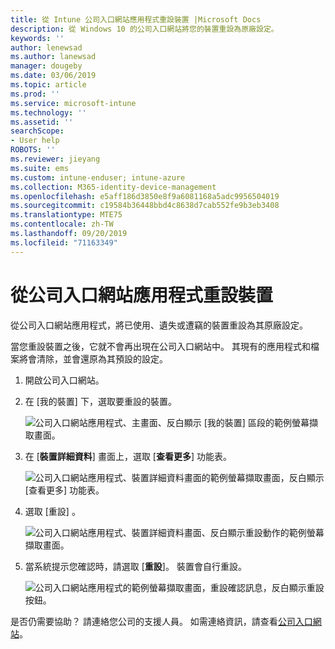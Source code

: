 ```yaml
---
title: 從 Intune 公司入口網站應用程式重設裝置 |Microsoft Docs
description: 從 Windows 10 的公司入口網站將您的裝置重設為原廠設定。
keywords: ''
author: lenewsad
ms.author: lanewsad
manager: dougeby
ms.date: 03/06/2019
ms.topic: article
ms.prod: ''
ms.service: microsoft-intune
ms.technology: ''
ms.assetid: ''
searchScope:
- User help
ROBOTS: ''
ms.reviewer: jieyang
ms.suite: ems
ms.custom: intune-enduser; intune-azure
ms.collection: M365-identity-device-management
ms.openlocfilehash: e5aff186d3850e8f9a6081168a5adc9956504019
ms.sourcegitcommit: c19584b36448bbd4c8638d7cab552fe9b3eb3408
ms.translationtype: MTE75
ms.contentlocale: zh-TW
ms.lasthandoff: 09/20/2019
ms.locfileid: "71163349"
---
```

# <a name="reset-device-from-the-company-portal-app"></a>從公司入口網站應用程式重設裝置  

從公司入口網站應用程式，將已使用、遺失或遭竊的裝置重設為其原廠設定。  

當您重設裝置之後，它就不會再出現在公司入口網站中。 其現有的應用程式和檔案將會清除，並會還原為其預設的設定。  


1. 開啟公司入口網站。  
2. 在 [我的裝置]  下，選取要重設的裝置。   

    ![公司入口網站應用程式、主畫面、反白顯示 [我的裝置] 區段的範例螢幕擷取畫面。](./media/1802-cp-app-windows-home.png)  

3. 在 [**裝置詳細資料**] 畫面上，選取 [**查看更多**] 功能表。  

    ![公司入口網站應用程式、裝置詳細資料畫面的範例螢幕擷取畫面，反白顯示 [查看更多] 功能表。](./media/1802-cp-app-windows-device-details.png)  

4. 選取 [重設]  。  

     ![公司入口網站應用程式、裝置詳細資料畫面、反白顯示重設動作的範例螢幕擷取畫面。 ](./media/1802-cp-app-windows-device-details-reset.png)  

5. 當系統提示您確認時，請選取 [**重設**]。 裝置會自行重設。  

     ![公司入口網站應用程式的範例螢幕擷取畫面，重設確認訊息，反白顯示重設按鈕。 ](./media/1802-cp-app-windows-reset-confirm.png)  

是否仍需要協助？ 請連絡您公司的支援人員。 如需連絡資訊，請查看[公司入口網站](https://go.microsoft.com/fwlink/?linkid=2010980)。  
